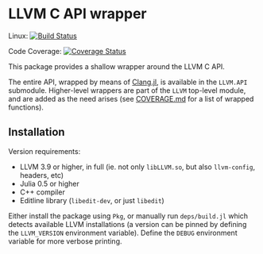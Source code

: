 LLVM C API wrapper
==================

<!-- [![LLVM](http://pkg.julialang.org/badges/LLVM_0.4.svg)](http://pkg.julialang.org/?pkg=LLVM&ver=0.4) -->
<!-- [![LLVM](http://pkg.julialang.org/badges/LLVM_0.5.svg)](http://pkg.julialang.org/?pkg=LLVM&ver=0.5) -->

Linux: [![Build Status](https://travis-ci.org/maleadt/LLVM.jl.svg?branch=master)](https://travis-ci.org/maleadt/LLVM.jl)

Code Coverage: [![Coverage Status](https://codecov.io/gh/maleadt/LLVM.jl/branch/master/graph/badge.svg)](https://codecov.io/gh/maleadt/LLVM.jl)

This package provides a shallow wrapper around the LLVM C API.

The entire API, wrapped by means of [Clang.jl](https://github.com/ihnorton/Clang.jl/), is
available in the `LLVM.API` submodule. Higher-level wrappers are part of the `LLVM`
top-level module, and are added as the need arises (see [COVERAGE.md](COVERAGE.md) for a
list of wrapped functions).


Installation
------------

Version requirements:

* LLVM 3.9 or higher, in full (ie. not only `libLLVM.so`, but also `llvm-config`, headers,
  etc)
* Julia 0.5 or higher
* C++ compiler
* Editline library (`libedit-dev`, or just `libedit`)

Either install the package using `Pkg`, or manually run `deps/build.jl` which detects
available LLVM installations (a version can be pinned by defining the `LLVM_VERSION`
environment variable). Define the `DEBUG` environment variable for more verbose printing.
